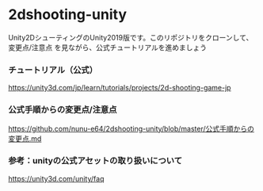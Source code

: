 # 2dshooting-unity

Unity2DシューティングのUnity2019版です。このリポジトリをクローンして、変更点/注意点 を見ながら、公式チュートリアルを進めましょう

### チュートリアル（公式）
https://unity3d.com/jp/learn/tutorials/projects/2d-shooting-game-jp

### 公式手順からの変更点/注意点
https://github.com/nunu-e64/2dshooting-unity/blob/master/公式手順からの変更点.md

### 参考：unityの公式アセットの取り扱いについて
https://unity3d.com/unity/faq
